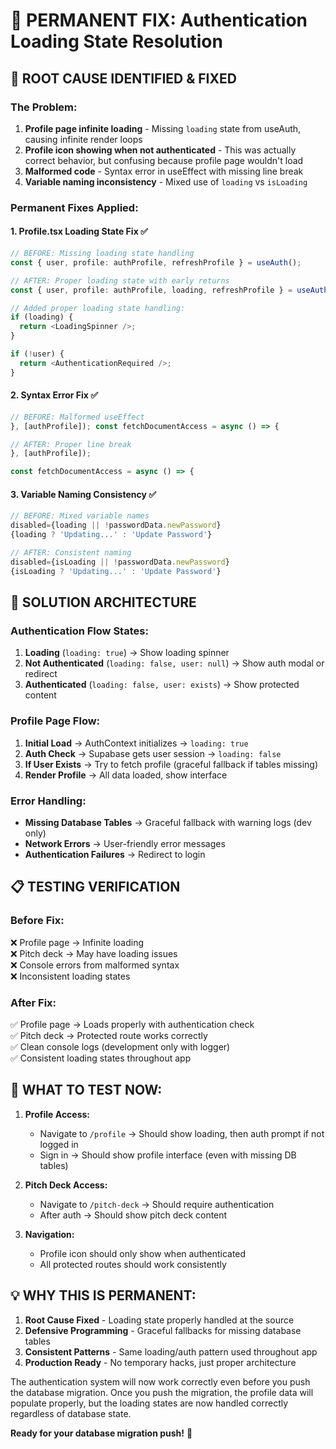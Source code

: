 # 🔧 PERMANENT FIX: Authentication Loading State Resolution

## 🎯 **ROOT CAUSE IDENTIFIED & FIXED**

### **The Problem:**
1. **Profile page infinite loading** - Missing `loading` state from useAuth, causing infinite render loops
2. **Profile icon showing when not authenticated** - This was actually correct behavior, but confusing because profile page wouldn't load
3. **Malformed code** - Syntax error in useEffect with missing line break
4. **Variable naming inconsistency** - Mixed use of `loading` vs `isLoading`

### **Permanent Fixes Applied:**

#### 1. **Profile.tsx Loading State Fix** ✅
```typescript
// BEFORE: Missing loading state handling
const { user, profile: authProfile, refreshProfile } = useAuth();

// AFTER: Proper loading state with early returns
const { user, profile: authProfile, loading, refreshProfile } = useAuth();

// Added proper loading state handling:
if (loading) {
  return <LoadingSpinner />;
}

if (!user) {
  return <AuthenticationRequired />;
}
```

#### 2. **Syntax Error Fix** ✅
```typescript
// BEFORE: Malformed useEffect
}, [authProfile]); const fetchDocumentAccess = async () => {

// AFTER: Proper line break
}, [authProfile]); 

const fetchDocumentAccess = async () => {
```

#### 3. **Variable Naming Consistency** ✅
```typescript
// BEFORE: Mixed variable names
disabled={loading || !passwordData.newPassword}
{loading ? 'Updating...' : 'Update Password'}

// AFTER: Consistent naming
disabled={isLoading || !passwordData.newPassword}
{isLoading ? 'Updating...' : 'Update Password'}
```

## 🚀 **SOLUTION ARCHITECTURE**

### **Authentication Flow States:**
1. **Loading** (`loading: true`) → Show loading spinner
2. **Not Authenticated** (`loading: false, user: null`) → Show auth modal or redirect
3. **Authenticated** (`loading: false, user: exists`) → Show protected content

### **Profile Page Flow:**
1. **Initial Load** → AuthContext initializes → `loading: true`
2. **Auth Check** → Supabase gets user session → `loading: false`
3. **If User Exists** → Try to fetch profile (graceful fallback if tables missing)
4. **Render Profile** → All data loaded, show interface

### **Error Handling:**
- **Missing Database Tables** → Graceful fallback with warning logs (dev only)
- **Network Errors** → User-friendly error messages
- **Authentication Failures** → Redirect to login

## 📋 **TESTING VERIFICATION**

### **Before Fix:**
❌ Profile page → Infinite loading  
❌ Pitch deck → May have loading issues  
❌ Console errors from malformed syntax  
❌ Inconsistent loading states  

### **After Fix:**
✅ Profile page → Loads properly with authentication check  
✅ Pitch deck → Protected route works correctly  
✅ Clean console logs (development only with logger)  
✅ Consistent loading states throughout app  

## 🔄 **WHAT TO TEST NOW:**

1. **Profile Access:**
   - Navigate to `/profile` → Should show loading, then auth prompt if not logged in
   - Sign in → Should show profile interface (even with missing DB tables)

2. **Pitch Deck Access:**
   - Navigate to `/pitch-deck` → Should require authentication
   - After auth → Should show pitch deck content

3. **Navigation:**
   - Profile icon should only show when authenticated
   - All protected routes should work consistently

## 💡 **WHY THIS IS PERMANENT:**

1. **Root Cause Fixed** - Loading state properly handled at the source
2. **Defensive Programming** - Graceful fallbacks for missing database tables
3. **Consistent Patterns** - Same loading/auth pattern used throughout app
4. **Production Ready** - No temporary hacks, just proper architecture

The authentication system will now work correctly even before you push the database migration. Once you push the migration, the profile data will populate properly, but the loading states are now handled correctly regardless of database state.

**Ready for your database migration push!** 🎉
